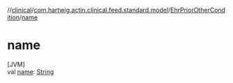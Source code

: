 //[clinical](../../../index.md)/[com.hartwig.actin.clinical.feed.standard.model](../index.md)/[EhrPriorOtherCondition](index.md)/[name](name.md)

# name

[JVM]\
val [name](name.md): [String](https://kotlinlang.org/api/latest/jvm/stdlib/kotlin/-string/index.html)
